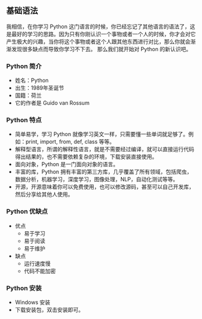 ## 基础语法
我相信，在你学习 Python 这门语言的时候，你已经忘记了其他语言的语法了，这是最好的学习的思路。因为只有你刚认识一个事物或者一个人的时候，你才会对它产生极大的兴趣，当你将这个事物或者这个人跟其他东西进行对比，那么你就会渐渐发现很多缺点而导致你学习不下去。
那么我们就开始对 Python 的新认识吧。

### Python 简介
- 姓名：Python
- 出生：1989年圣诞节
- 国籍：荷兰
- 它的作者是 Guido van Rossum

### Python 特点
- 简单易学，学习 Python 就像学习英文一样，只需要懂一些单词就足够了。例如：print, import, from, def, class 等等。
- 解释型语言，所谓的解释性语言，就是不需要经过编译，就可以直接运行代码得出结果的，也不需要依赖复杂的环境，下载安装直接使用。
- 面向对象，Python 是一门面向对象的语言。
- 丰富的库，Python 拥有丰富的第三方库，几乎覆盖了所有领域，包括爬虫，数据分析，机器学习，深度学习，图像处理，NLP，自动化测试等等。
- 开源，开源意味着你可以免费使用，也可以修改源码，甚至可以自己开发库，然后分享给其他人使用。

### Python 优缺点
- 优点
  - 易于学习
  - 易于阅读
  - 易于维护
- 缺点
  - 运行速度慢
  - 代码不能加密

### Python 安装
- Windows 安装
- 下载安装包，双击安装即可。

